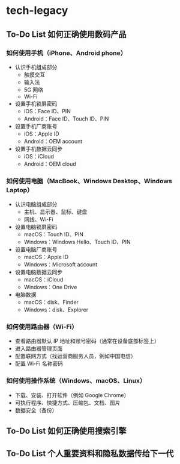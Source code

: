 # tech-legacy

## To-Do List 如何正确使用数码产品

### 如何使用手机（iPhone、Android phone）

- 认识手机组成部分
  - 触摸交互
  - 输入法
  - 5G 网络
  - Wi-Fi
- 设置手机锁屏密码
  - iOS：Face ID、PIN
  - Android：Face ID、Touch ID、PIN
- 设置手机厂商账号
  - iOS：Apple ID
  - Android：OEM account
- 设置手机数据云同步
  - iOS：iCloud
  - Android：OEM cloud

### 如何使用电脑（MacBook、Windows Desktop、Windows Laptop）

- 认识电脑组成部分
  - 主机、显示器、鼠标、键盘
  - 网线、Wi-Fi
- 设置电脑锁屏密码
  - macOS：Touch ID、PIN
  - Windows：Windows Hello、Touch ID、PIN
- 设置电脑厂商账号
  - macOS：Apple ID
  - Windows：Microsoft account
- 设置电脑数据云同步
  - macOS：iCloud
  - Windows：One Drive
- 电脑数据
  - macOS：disk、Finder
  - Windows：disk、Explorer

### 如何使用路由器（Wi-Fi）

- 查看路由器默认 IP 地址和账号密码（通常在设备底部标签上）
- 进入路由器管理页面
- 配置联网方式（找运营商服务人员，例如中国电信）
- 配置 Wi-Fi 名称密码

### 如何使用操作系统（Windows、macOS、Linux）

- 下载、安装、打开软件（例如 Google Chrome）
- 可执行程序、快捷方式、压缩包、文档、图片
- 数据安全（备份）

## To-Do List 如何正确使用搜索引擎

## To-Do List 个人重要资料和隐私数据传给下一代
